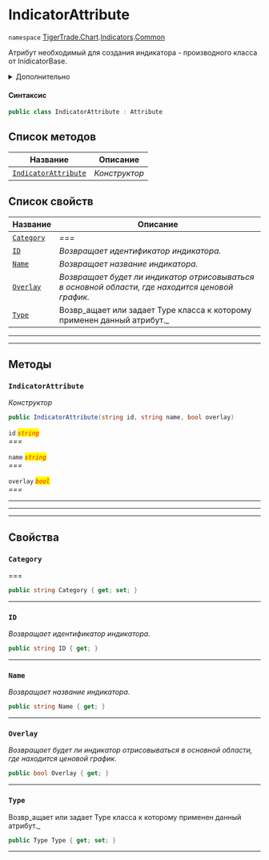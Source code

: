 # IndicatorAttribute

`namespace` [TigerTrade.Chart](../../../../).[Indicators](../).[Common](./)

Атрибут необходимый для создания индикатора - производного класса от InidicatorBase.

<details>

<summary>Дополнительно</summary>

#### Пример

```csharp
[DataContract(Name = "VolumeIndicator", Namespace = "http://schemas.datacontract.org/2004/07/TigerTrade.Chart.Indicators.Custom")]
[Indicator("X_Volume", "*Volume", false, Type = typeof(VolumeIndicator))]
internal sealed class VolumeIndicator : IndicatorBase
{
	protected override void Execute()
	{
		throw new NotImplementedException();
	}
}
```

</details>

#### Синтаксис

```csharp
public class IndicatorAttribute : Attribute
```

## Список методов

| Название                                                                   | Описание      |
| -------------------------------------------------------------------------- | ------------- |
| [`IndicatorAttribute`](indicatorattribute.cs.md#method-indicatorattribute) | _Конструктор_ |

## Список свойств

| Название                                                 | Описание                                                                                         |
| -------------------------------------------------------- | ------------------------------------------------------------------------------------------------ |
| [`Category`](indicatorattribute.cs.md#property-category) | _===_                                                                                            |
| [`ID`](indicatorattribute.cs.md#property-id)             | _Возвращает идентификатор индикатора._                                                           |
| [`Name`](indicatorattribute.cs.md#property-name)         | _Возвращает название индикатора._                                                                |
| [`Overlay`](indicatorattribute.cs.md#property-overlay)   | _Возвращает будет ли индикатор отрисовываться в основной области, где находится ценовой график._ |
| [`Type`](indicatorattribute.cs.md#property-type)         | Возвр_ащает или задает Type класса к которому применен данный атрибут._                          |

***

***

## Методы

### `IndicatorAttribute` <a href="#method-indicatorattribute" id="method-indicatorattribute"></a>

_Конструктор_

```csharp
public IndicatorAttribute(string id, string name, bool overlay)
```

`id` _<mark style="color:red;">`string`</mark>_\
_===_

`name` _<mark style="color:red;">`string`</mark>_\
_===_

`overlay` _<mark style="color:red;">`bool`</mark>_\
_===_

***

***

***

## Свойства

### `Category` <a href="#property-category" id="property-category"></a>

\===

```csharp
public string Category { get; set; }
```

***

### `ID` <a href="#property-id" id="property-id"></a>

_Возвращает идентификатор индикатора._

```csharp
public string ID { get; }
```

***

### `Name` <a href="#property-name" id="property-name"></a>

_Возвращает название индикатора._

```csharp
public string Name { get; }
```

***

### `Overlay` <a href="#property-overlay" id="property-overlay"></a>

_Возвращает будет ли индикатор отрисовываться в основной области, где находится ценовой график._

```csharp
public bool Overlay { get; }
```

***

### `Type` <a href="#property-type" id="property-type"></a>

Возвр_ащает или задает Type класса к которому применен данный атрибут._

```csharp
public Type Type { get; set; }
```

***

